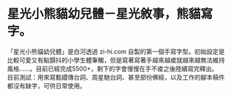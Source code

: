 # 星光小熊貓幼兒體－星光敘事，熊貓寫字。

「星光小熊貓幼兒體」是白河透過 zi-hi.com 自製的第一個手寫字型。初始設定是比較可愛又有點顫抖的小學生體筆觸，但是寫著寫著手越來越痠就越來越無法維持風格……。目前已經完成5500+，剩下的字會慢慢在手不痠之後陸續寫完釋出。
目前測試：用來寫甄嬛傳台詞、周星馳台詞、甚至部份佛經，以及工作的腳本稿件都沒有缺字，可供日常使用。
